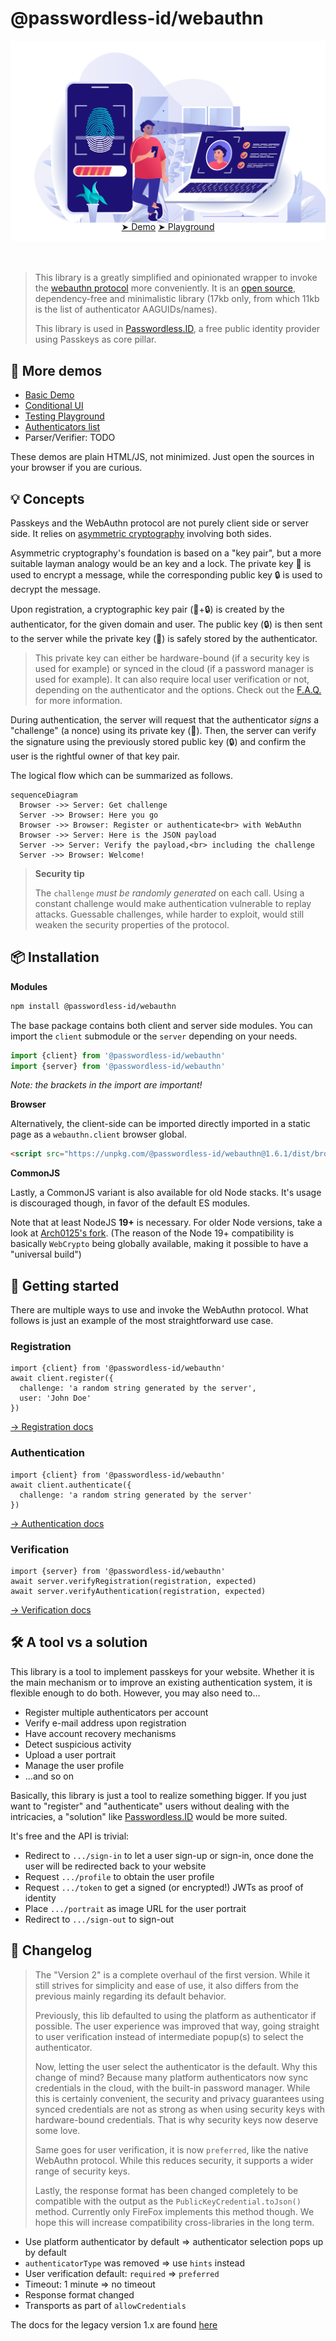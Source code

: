 @passwordless-id/webauthn
=========================

![banner](img/banner-biometric-auth.svg)

<center style="margin:-3rem 0 4rem;">
<a href="/demos/basic.html" class="btn btn-primary btn-lg mx-3 px-5">&#x27A4; Demo</a>
<a href="/demos/playground.html" class="btn btn-primary btn-lg mx-3 px-4">&#x27A4; Playground</a>
</center>

> This library is a greatly simplified and opinionated wrapper to invoke the [webauthn protocol](https://w3c.github.io/webauthn/) more conveniently.
It is an [open source](https://github.com/passwordless-id/webauthn), dependency-free and minimalistic library (17kb only, from which 11kb is the list of authenticator AAGUIDs/names).
>
> This library is used in [Passwordless.ID](https://passwordless.id), a free public identity provider using Passkeys as core pillar.


👀 More demos
--------------

- [Basic Demo](/demos/basic.html)
- [Conditional UI](/demos/conditional-ui.html)
- [Testing Playground](/demos/playground.html)
- [Authenticators list](/demos/authenticators.html)
- Parser/Verifier: TODO
  
These demos are plain HTML/JS, not minimized. Just open the sources in your browser if you are curious.


💡 Concepts
------------

Passkeys and the WebAuthn protocol are not purely client side or server side.
It relies on [asymmetric cryptography](https://en.wikipedia.org/wiki/Public-key_cryptography) involving both sides.

Asymmetric cryptography's foundation is based on a "key pair", but a more suitable layman analogy would be an key and a lock. The private key 🔑 is used to encrypt a message, while the corresponding public key 🔒 is used to decrypt the message.

Upon registration, a cryptographic key pair (🔑+🔒) is created by the authenticator, for the given domain and user. The public key (🔒) is then sent to the server while the private key (🔑) is safely stored by the authenticator. 

> This private key can either be hardware-bound (if a security key is used for example) or synced in the cloud (if a password manager is used for example). It can also require local user verification or not, depending on the authenticator and the options. Check out the [F.A.Q.](/faq) for more information.

During authentication, the server will request that the authenticator *signs* a "challenge" (a nonce) using its private key (🔑). Then, the server can verify the signature using the previously stored public key (🔒) and confirm the user is the rightful owner of that key pair.

The logical flow which can be summarized as follows.

```mermaid
sequenceDiagram
  Browser ->> Server: Get challenge
  Server ->> Browser: Here you go
  Browser ->> Browser: Register or authenticate<br> with WebAuthn
  Browser ->> Server: Here is the JSON payload
  Server ->> Server: Verify the payload,<br> including the challenge
  Server ->> Browser: Welcome!
```

> **Security tip**
> 
> The `challenge` *must be randomly generated* on each call.
> Using a constant challenge would make authentication vulnerable to replay attacks.
> Guessable challenges, while harder to exploit, would still weaken the security properties of the protocol.



📦 Installation
----------------

**Modules**

```bash
npm install @passwordless-id/webauthn
```

The base package contains both client and server side modules. You can import the `client` submodule or the `server` depending on your needs.

```js
import {client} from '@passwordless-id/webauthn'
import {server} from '@passwordless-id/webauthn'
```

*Note: the brackets in the import are important!*

**Browser**

Alternatively, the client-side can be imported directly imported in a static page as a `webauthn.client` browser global.

```html
<script src="https://unpkg.com/@passwordless-id/webauthn@1.6.1/dist/browser/webauthn.min.js"></script>
```

**CommonJS**

Lastly, a CommonJS variant is also available for old Node stacks. It's usage is discouraged though, in favor of the default ES modules.

Note that at least NodeJS **19+** is necessary. For older Node versions, take a look at [Arch0125's fork](https://github.com/Arch0125/webauthn/tree/nodev14-v16-support). (The reason of the Node 19+ compatibility is basically `WebCrypto` being globally available, making it possible to have a "universal build")


🚀 Getting started
-------------------

There are multiple ways to use and invoke the WebAuthn protocol.
What follows is just an example of the most straightforward use case. 

### Registration

```
import {client} from '@passwordless-id/webauthn'
await client.register({
  challenge: 'a random string generated by the server',
  user: 'John Doe'
})
```

[&rarr; Registration docs](/registration/)


### Authentication

```
import {client} from '@passwordless-id/webauthn'
await client.authenticate({
  challenge: 'a random string generated by the server'
})
```

[&rarr; Authentication docs](/authentication/)


### Verification

```
import {server} from '@passwordless-id/webauthn'
await server.verifyRegistration(registration, expected)
await server.verifyAuthentication(registration, expected)
```

[&rarr; Verification docs](/verification/)


🛠️ A tool vs a solution
------------------------

This library is a tool to implement passkeys for your website. Whether it is the main mechanism or to improve an existing authentication system, it is flexible enough to do both. However, you may also need to...

- Register multiple authenticators per account
- Verify e-mail address upon registration
- Have account recovery mechanisms
- Detect suspicious activity
- Upload a user portrait
- Manage the user profile
- ...and so on

Basically, this library is just a tool to realize something bigger. If you just want to "register" and "authenticate" users without dealing with the intricacies, a "solution" like [Passwordless.ID](https://passwordless.id) would be more suited.

It's free and the API is trivial:

- Redirect to `.../sign-in` to let a user sign-up or sign-in, once done the user will be redirected back to your website
- Request `.../profile` to obtain the user profile 
- Request `.../token` to get a signed (or encrypted!) JWTs as proof of identity
- Place `.../portrait` as image URL for the user portrait
- Redirect to `.../sign-out` to sign-out



📃 Changelog
-------------

> The "Version 2" is a complete overhaul of the first version.
> While it still strives for simplicity and ease of use, it also differs from the previous mainly regarding its default behavior.
>
> Previously, this lib defaulted to using the platform as authenticator if possible.
> The user experience was improved that way, going straight to user verification instead of intermediate popup(s) to select the authenticator.
> 
> Now, letting the user select the authenticator is the default.
> Why this change of mind? Because many platform authenticators now sync credentials in the cloud, with the built-in password manager.
> While this is certainly convenient, the security and privacy guarantees using synced credentials are not as strong as when using security keys with hardware-bound credentials.
> That is why security keys now deserve some love.
>
> Same goes for user verification, it is now `preferred`, like the native WebAuthn protocol.
> While this reduces security, it supports a wider range of security keys.
>
> Lastly, the response format has been changed completely to be compatible with the output as the `PublicKeyCredential.toJson()` method. Currently only FireFox implements this method though. We hope this will increase compatibility cross-libraries in the long term.

- Use platform authenticator by default => authenticator selection pops up by default
- `authenticatorType` was removed => use `hints` instead
- User verification default: `required` => `preferred`
- Timeout: 1 minute => no timeout
- Response format changed
- Transports as part of `allowCredentials`

The docs for the legacy version 1.x are found [here](/version-1)